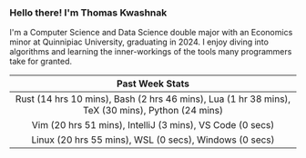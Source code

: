 
### Hello there! I'm Thomas Kwashnak

I'm a Computer Science and Data Science double major with an Economics
minor at Quinnipiac University, graduating in 2024.
I enjoy diving into algorithms and learning the inner-workings of the tools
many programmers take for granted.

| Past Week Stats |
| :---: |
| Rust (14 hrs 10 mins), Bash (2 hrs 46 mins), Lua (1 hr 38 mins), TeX (30 mins), Python (24 mins) |
| Vim (20 hrs 51 mins), IntelliJ (3 mins), VS Code (0 secs) |
| Linux (20 hrs 55 mins), WSL (0 secs), Windows (0 secs) |

